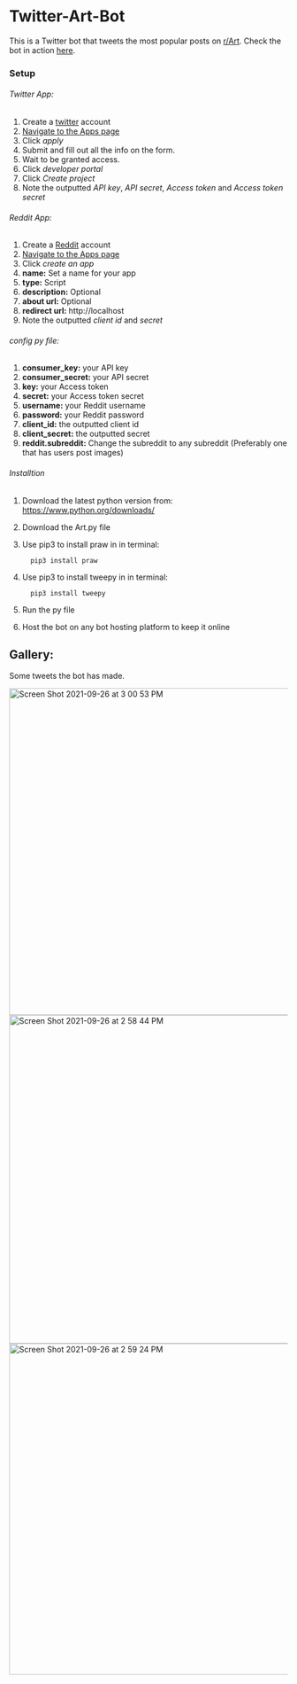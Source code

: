 # Twitter-Art-Bot
This is a Twitter bot that tweets the most popular posts on [r/Art](https://www.reddit.com/r/Art/). Check the bot in action [here](https://twitter.com/Reddit_art_bot).

### Setup
###### Twitter App:
1. Create a [twitter](https://twitter.com/) account
2. [Navigate to the Apps page ](https://developer.twitter.com/en/portal/apps/21454677/settings)
3. Click *apply*
4. Submit and fill out all the info on the form.
5. Wait to be granted access.
6. Click *developer portal*
7. Click *Create project*
8. Note the outputted *API key*, *API secret*, *Access token* and *Access token secret*

###### Reddit App:
1. Create a [Reddit](https://www.reddit.com) account
2. [Navigate to the Apps page ](https://www.reddit.com/prefs/apps/)
3. Click *create an app*
4. **name:** Set a name for your app
5. **type:** Script
6. **description:** Optional
7. **about url:** Optional
8. **redirect url:** http://localhost
9. Note the outputted *client id* and *secret*

###### config py file:
1. **consumer_key:** your API key 
2. **consumer_secret:** your API secret
3. **key:** your Access token
4. **secret:** your Access token secret
5. **username:** your Reddit username
6. **password:** your Reddit password
7. **client_id:** the outputted client id
8. **client_secret:** the outputted secret
9. **reddit.subreddit:** Change the subreddit to any subreddit (Preferably one that has users post images)

######  Installtion
1. Download the latest python version from: https://www.python.org/downloads/
2. Download the Art.py file
3. Use pip3 to install praw in in terminal:         
         
         pip3 install praw
4. Use pip3 to install tweepy in in terminal:         
         
         pip3 install tweepy
5. Run the py file
6. Host the bot on any bot hosting platform to keep it online

## Gallery:
Some tweets the bot has made.

<img width="590" alt="Screen Shot 2021-09-26 at 3 00 53 PM" src="https://user-images.githubusercontent.com/84158176/134820742-712faede-45f0-479a-8716-a33bf77894e1.png">


<img width="593" alt="Screen Shot 2021-09-26 at 2 58 44 PM" src="https://user-images.githubusercontent.com/84158176/134820668-fdbb420f-326a-4ad4-9829-2993eceac404.png">

<img width="598" alt="Screen Shot 2021-09-26 at 2 59 24 PM" src="https://user-images.githubusercontent.com/84158176/134820688-ee84f6a4-b326-4921-ba91-e0ecbd8f5019.png">

